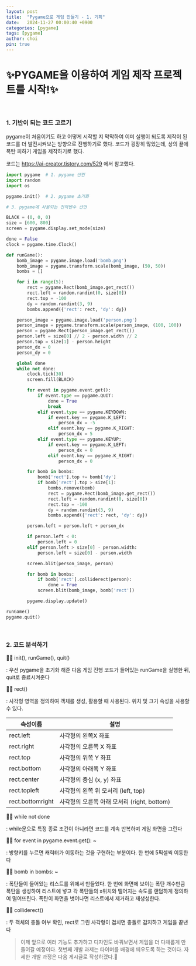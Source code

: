 ```yaml
---
layout: post
title:  "Pygame으로 게임 만들기 - 1. 기획"
date:   2024-11-27 00:00:40 +0900
categories: [pygame]
tags: [pygame]
author: choi
pin: true
---
```


# ✨PYGAME을 이용하여 게임 제작 프로젝트를 시작!✨
&nbsp;

### 1. 기반이 되는 코드 고르기

 pygame이 처음이기도 하고 어떻게 시작할 지 막막하여 이미 실행이 되도록 제작이 된 코드를 더 발전시켜보는 방향으로 진행하기로 했다. 코드가 굉장히 많았는데, 상의 끝에 폭탄 피하기 게임을 제작하기로 했다. 

코드는 https://ai-creator.tistory.com/529 에서 참고했다.

```python
import pygame  # 1. pygame 선언
import random
import os

pygame.init()  # 2. pygame 초기화

# 3. pygame에 사용되는 전역변수 선언

BLACK = (0, 0, 0)
size = [600, 800]
screen = pygame.display.set_mode(size)

done = False
clock = pygame.time.Clock()

def runGame():
    bomb_image = pygame.image.load('bomb.png')
    bomb_image = pygame.transform.scale(bomb_image, (50, 50))
    bombs = []

    for i in range(5):
        rect = pygame.Rect(bomb_image.get_rect())
        rect.left = random.randint(0, size[0])
        rect.top = -100
        dy = random.randint(3, 9)
        bombs.append({'rect': rect, 'dy': dy})

    person_image = pygame.image.load('person.png')
    person_image = pygame.transform.scale(person_image, (100, 100))
    person = pygame.Rect(person_image.get_rect())
    person.left = size[0] // 2 - person.width // 2
    person.top = size[1] - person.height
    person_dx = 0
    person_dy = 0

    global done
    while not done:
        clock.tick(30)
        screen.fill(BLACK)

        for event in pygame.event.get():
            if event.type == pygame.QUIT:
                done = True
                break
            elif event.type == pygame.KEYDOWN:
                if event.key == pygame.K_LEFT:
                    person_dx = -5
                elif event.key == pygame.K_RIGHT:
                    person_dx = 5
            elif event.type == pygame.KEYUP:
                if event.key == pygame.K_LEFT:
                    person_dx = 0
                elif event.key == pygame.K_RIGHT:
                    person_dx = 0

        for bomb in bombs:
            bomb['rect'].top += bomb['dy']
            if bomb['rect'].top > size[1]:
                bombs.remove(bomb)
                rect = pygame.Rect(bomb_image.get_rect())
                rect.left = random.randint(0, size[0])
                rect.top = -100
                dy = random.randint(3, 9)
                bombs.append({'rect': rect, 'dy': dy})

        person.left = person.left + person_dx

        if person.left < 0:
            person.left = 0
        elif person.left > size[0] - person.width:
            person.left = size[0] - person.width

        screen.blit(person_image, person)

        for bomb in bombs:
            if bomb['rect'].colliderect(person):
                done = True
            screen.blit(bomb_image, bomb['rect'])

        pygame.display.update()

runGame()
pygame.quit()
```
&nbsp;
&nbsp;
### 2. 코드 분석하기

👩‍💻 init(), runGame(), quit()

: 우선 pygame을 초기화 해준 다음 게임 진행 코드가 들어있는 runGame을 실행한 뒤, quit로 종료시켜준다

👩‍💻 rect()

: 사각형 영역을 정의하여 객체를 생성, 활용할 때 사용된다. 위치 및 크기 속성을 사용할 수 있다.

| 속성이름  | 설명 |
| --- | --- |
| rect.left | 사각형의 왼쪽X 좌표 |
| rect.right | 사각형의 오른쪽 X 좌표 |
| rect.top | 사각형의 위쪽 Y 좌표 |
| rect.bottom | 사각형의 아래쪽 Y 좌표 |
| rect.center | 사각형의 중심 (x, y) 좌표 |
| rect.topleft | 사각형의 왼쪽 위 모서리 (left, top) |
| rect.bottomright | 사각형의 오른쪽 아래 모서리 (right, bottom) |

👩‍💻 while not done

: while문으로 특정 종료 조건이 아니라면 코드를 계속 반복하며 게임 화면을 그린다

👩‍💻 for event in pygame.event.get(): ~

: 방향키를 누르면 캐릭터가 이동하는 것을 구현하는 부분이다. 한 번에 5픽셀씩 이동한다

👩‍💻 bomb in bombs: ~

: 폭탄들이 들어있는 리스트를 위에서 만들었다. 한 번에 화면에 보이는 폭탄 개수만큼 폭탄을 생성하여 리스트에 넣고 각 폭탄들의 x위치와 떨어지는 속도를 랜덤하게 정의하여 떨어뜨린다. 폭탄이 화면을 벗어나면 리스트에서 제거하고 재생성한다.

👩‍💻 colliderect()

: 두 객체의 충돌 여부 확인, rect로 그린 사각형이 겹치면 충돌로 감지하고 게임을 끝낸다
&nbsp;
&nbsp;
&nbsp;
> 이제 앞으로 여러 기능도 추가하고 디자인도 바꿔보면서 게임을 더 다채롭게 만들어갈 예정이다. 첫번째 개발 과제는 타이머를 배경에 띄우도록 하는 것이다. 자세한 개발 과정은 다음 게시글로 작성하겠다.👋